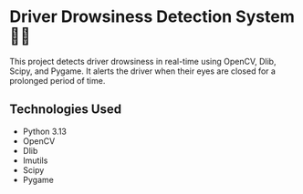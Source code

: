# Driver Drowsiness Detection System 🚗💤

This project detects driver drowsiness in real-time using OpenCV, Dlib, Scipy, and Pygame.
It alerts the driver when their eyes are closed for a prolonged period of time.

## Technologies Used
- Python 3.13
- OpenCV
- Dlib
- Imutils
- Scipy
- Pygame

